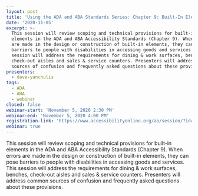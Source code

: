 ```yaml
---
layout: post
title: 'Using the ADA and ABA Standards Series: Chapter 9: Built-In Elements'
date: '2020-11-05'
excerpt: >-
  This session will review scoping and technical provisions for built-in
  elements in the ADA and ABA Accessibility Standards (Chapter 9). When errors
  are made in the design or construction of built-in elements, they can pose
  barriers to people with disabilities in accessing goods and services. This
  session will address the requirements for dining & work surfaces, benches,
  check-out aisles and sales & service counters. Presenters will address common
  sources of confusion and frequently asked questions about these provisions.
presenters:
  - dave-yanchulis
tags:
  - ADA
  - ABA
  - webinar
closed: false
webinar-start: 'November 5, 2020 2:30 PM'
webinar-end: 'November 5, 2020 4:00 PM'
registration-link: 'https://www.accessibilityonline.org/ao/session/?id=110835'
webinar: true
---
```

This session will review scoping and technical provisions for built-in elements in the ADA and ABA Accessibility Standards (Chapter 9). When errors are made in the design or construction of built-in elements, they can pose barriers to people with disabilities in accessing goods and services. This session will address the requirements for dining & work surfaces, benches, check-out aisles and sales & service counters. Presenters will address common sources of confusion and frequently asked questions about these provisions.
